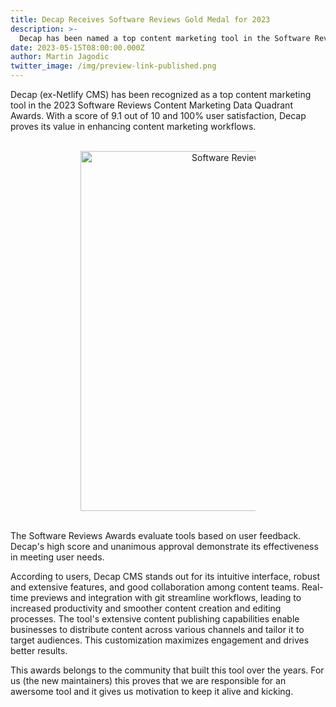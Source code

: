 ```yaml
---
title: Decap Receives Software Reviews Gold Medal for 2023
description: >-
  Decap has been named a top content marketing tool in the Software Reviews Content Marketing Data Quadrant Awards for 2023.
date: 2023-05-15T08:00:00.000Z
author: Martin Jagodic
twitter_image: /img/preview-link-published.png
---
```

Decap (ex-Netlify CMS) has been recognized as a top content marketing tool in the 2023 Software Reviews Content Marketing Data Quadrant Awards. With a score of 9.1 out of 10 and 100% user satisfaction, Decap proves its value in enhancing content marketing workflows.

<br>
<a href="https://www.softwarereviews.com/categories/content-marketing?entitlement=gold_medal_Decap_CMS_%28formerly_Netlify%29_data_quadrant_awards_2023_content_marketing&utm_medium=badge&utm_source=netlify" style="display: block; text-align: center;"  title="Best Content Marketing (CMS) Tools">
  <img src="/img/sr-gold_medal-2023.png" alt="Software Reviews Gold Medal 2023" style="width: 60vw; max-width: 280px;">
</a>
<br>

The Software Reviews Awards evaluate tools based on user feedback. Decap's high score and unanimous approval demonstrate its effectiveness in meeting user needs.

According to users, Decap CMS stands out for its intuitive interface, robust and extensive features, and good collaboration among content teams. Real-time previews and integration with git streamline workflows, leading to increased productivity and smoother content creation and editing processes. The tool's extensive content publishing capabilities enable businesses to distribute content across various channels and tailor it to target audiences. This customization maximizes engagement and drives better results.

This awards belongs to the community that built this tool over the years. For us (the new maintainers) this proves that we are responsible for an awersome tool and it gives us motivation to keep it alive and kicking.
